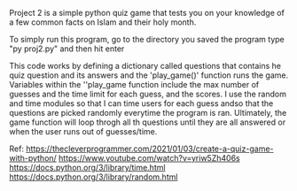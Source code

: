 Project 2 is a simple python quiz game that tests you on your knowledge of a few common facts on Islam and their holy month. 

To simply run this program, go to the directory you saved the program type "py proj2.py" and then hit enter

This code works by defining a dictionary called questions that contains he quiz question and its answers and the 'play_game()' function runs the game. Variables within the ''play_game function include the max number of guesses and the time limit for each guess, and the scores. I use the random and time modules so that I can time users for each guess andso that the questions are picked randomly everytime the program is ran. Ultimately, the game function will loop throgh all th questions until they are all answered or when the user runs out of guesses/time.

Ref:
https://thecleverprogrammer.com/2021/01/03/create-a-quiz-game-with-python/
https://www.youtube.com/watch?v=yriw5Zh406s
https://docs.python.org/3/library/time.html
https://docs.python.org/3/library/random.html
